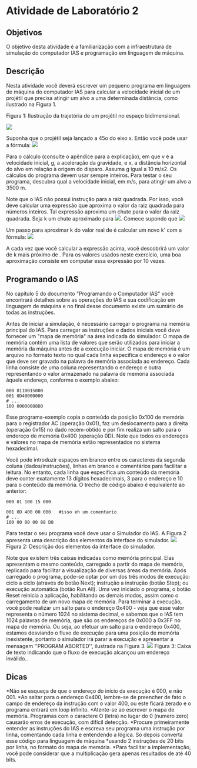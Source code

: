 # Atividade de Laboratório 2
## Objetivos

O objetivo desta atividade é a familiarização com a infraestrutura de simulação do computador IAS e programação em linguagem de máquina.

## Descrição

Nesta atividade você deverá escrever um pequeno programa em linguagem de máquina do computador IAS para calcular a velocidade inicial de um projétil que precisa atingir um alvo a uma determinada distância, como ilustrado na Figura 1.

Figura 1: Ilustração da trajetória de um projétil no espaço bidimensional.

![](https://www.ic.unicamp.br/~edson/disciplinas/mc404/2019-2s/ab/labs/lab02/trajetoria-projetil.png)

Suponha que o projétil seja lançado a 45o do eixo x. Então você pode usar a fórmula:
![](https://www.ic.unicamp.br/~edson/disciplinas/mc404/2019-2s/ab/labs/lab02/eq-1.png)

Para o cálculo (consulte o apêndice para a explicação), em que v é a velocidade inicial, g, a aceleração da gravidade, e x, a distância horizontal do alvo em relação à origem do disparo. Assuma g igual a 10 m/s2. Os cálculos do programa devem usar sempre inteiros. Para testar o seu programa, descubra qual a velocidade inicial, em m/s, para atingir um alvo a 3500 m.

Note que o IAS não possui instrução para a raiz quadrada. Por isso, você deve calcular uma expressão que aproxima o valor da raiz quadrada para números inteiros. Tal expressão aproxima um chute para o valor da raiz quadrada. Seja k um chute aproximado para ![](https://www.ic.unicamp.br/~edson/disciplinas/mc404/2019-2s/ab/labs/lab02/eq-11.png). Comece supondo que
![](https://www.ic.unicamp.br/~edson/disciplinas/mc404/2019-2s/ab/labs/lab02/eq-2.png)

Um passo para aproximar k do valor real de é calcular um novo k' com a fórmula:
![](https://www.ic.unicamp.br/~edson/disciplinas/mc404/2019-2s/ab/labs/lab02/eq-3.png)

A cada vez que você calcular a expressão acima, você descobrirá um valor de k mais próximo de . Para os valores usados neste exercício, uma boa aproximação consiste em computar essa expressão por 10 vezes.

## Programando o IAS

No capítulo 5 do documento "Programando o Computador IAS" você encontrará detalhes sobre as operações do IAS e sua codificação em linguagem de máquina e no final desse documento existe um sumário de todas as instruções.

Antes de iniciar a simulação, é necessário carregar o programa na memória principal do IAS. Para carregar as instruções e dados iniciais você deve fornecer um "mapa de memória" na área indicada do simulador. O mapa de memória contém uma lista de valores que serão utilizados para iniciar a memória da máquina antes de a execução iniciar. O mapa de memória é um arquivo no formato texto no qual cada linha especifica o endereço e o valor que deve ser gravado na palavra de memória associada ao endereço. Cada linha consiste de uma coluna representando o endereço e outra representando o valor armazenado na palavra de memória associada àquele endereço, conforme o exemplo abaixo:

```
000 0110015000
001 0D40000000
# ...
100 00000088D8
```

Esse programa-exemplo copia o conteúdo da posição 0x100 de memória para o registrador AC (operação 0x01), faz um deslocamento para a direita (operação 0x15) no dado recém-obtido e por fim realiza um salto para o endereço de memória 0x400 (operação 0D). Note que todos os endereços e valores no mapa de memória estão representados no sistema hexadecimal.

Você pode introduzir espaços em branco entre os caracteres da segunda coluna (dados/instruções), linhas em branco e comentários para facilitar a leitura. No entanto, cada linha que especifica um conteúdo da memória deve conter exatamente 13 dígitos hexadecimais, 3 para o endereço e 10 para o conteúdo da memória. O trecho de código abaixo é equivalente ao anterior:

```
000 01 100 15 000

001 0D 400 00 000   #isso eh um comentario
# ...
100 00 00 00 88 D8
```

Para testar o seu programa você deve usar o Simulador do IAS. A Figura 2 apresenta uma descrição dos elementos da interface do simulador.
![](https://www.ic.unicamp.br/~edson/disciplinas/mc404/2019-2s/ab/labs/lab02/IASguide.png)
Figura 2: Descrição dos elementos da interface do simulador.

Note que existem três caixas indicadas como memória principal. Elas apresentam o mesmo conteúdo, carregado a partir do mapa de memória, replicado para facilitar a visualização de diversas áreas da memória. Após carregado o programa, pode-se optar por um dos três modos de execução: ciclo a ciclo (através do botão Next); instrução a instrução (botão Step); ou execução automática (botão Run All). Uma vez iniciado o programa, o botão Reset reinicia a aplicação, habilitando os demais modos, assim como o carregamento de um novo mapa de memória. Para terminar a execução, você pode realizar um salto para o endereço 0x400 - veja que esse valor representa o número 1024 no sistema decimal, e sabemos que o IAS tem 1024 palavras de memória, que são os endereços de 0x000 a 0x3FF no mapa de memória. Ou seja, ao efetuar um salto para o endereço 0x400, estamos desviando o fluxo de execução para uma posição de memória inexistente, portanto o simulador irá parar a execução e apresentar a mensagem ''PROGRAM ABORTED'', ilustrada na Figura 3.
![](https://www.ic.unicamp.br/~edson/disciplinas/mc404/2019-2s/ab/labs/lab02/IASend.png)
Figura 3: Caixa de texto indicando que o fluxo de execução alcançou um endereço inválido..

## Dicas

*Não se esqueça de que o endereço do início da execução é 000, e não 001.
*Ao saltar para o endereço 0x400, lembre-se de preencher de fato o campo de endereço da instrução com o valor 400, ou este ficará zerado e o programa entrará em loop infinito.
*Atente-se ao escrever o mapa de memória. Programas com o caractere O (letra) no lugar do 0 (numero zero) causarão erros de execução, com difícil detecção.
*Procure primeiramente entender as instruções do IAS e escreva seu programa uma instrução por linha, comentando cada linha e entendendo a lógica. Só depois converta esse código para linguagem de máquina *usando 2 instruções de 20 bits por linha, no formato do mapa de memória.
*Para facilitar a implementação, você pode considerar que a multiplicação gera apenas resultados de até 40 bits.

